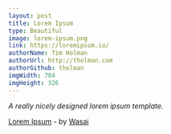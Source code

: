 ```yaml
---
layout: post
title: Lorem Ipsum
type: Beautiful
image: lorem-ipsum.png
link: https://loremipsum.io/
authorName: Tim Holman
authorUrl: http://tholman.com
authorGithub: tholman
imgWidth: 704
imgHeight: 326
---
```


_A really nicely designed lorem ipsum template._

[Lorem Ipsum](https://loremipsum.io/) - by [Wasai](https://wasai.co/)
